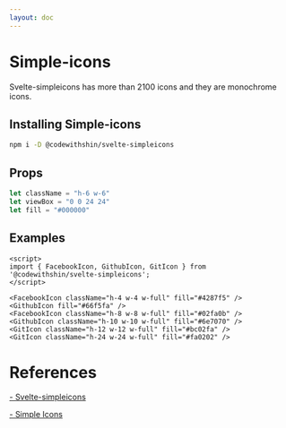 ```yaml
---
layout: doc
---
```


<script>
   import { FacebookIcon, GithubIcon, GitIcon } from '@codewithshin/svelte-simpleicons';
</script>

<h1 class="text-3xl w-full dark:text-white py-4">Simple-icons</h1>

<p class=" dark:text-white py-4">Svelte-simpleicons has more than 2100 icons and they are monochrome icons.</p>


<h2 class="text-2xl w-full dark:text-white py-4">Installing Simple-icons</h2>

```sh
npm i -D @codewithshin/svelte-simpleicons
```

<h2 class="text-2xl w-full dark:text-white py-4">Props</h2>

```js
let className = "h-6 w-6"
let viewBox = "0 0 24 24"
let fill = "#000000"
```

<h2 class="text-2xl w-full dark:text-white py-4">Examples</h2>

<div class="container flex flex-wrap justify-center rounded-xl my-4 mx-auto bg-gradient-to-r bg-white dark:bg-gray-900 border border-gray-200 dark:border-gray-700 p-2 sm:p-6 h-72">

<FacebookIcon className="h-4 w-4 w-full" fill="#4287f5" />
<GithubIcon fill="#66f5fa" />  
<FacebookIcon className="h-8 w-8 w-full" fill="#02fa0b" />
<GithubIcon className="h-10 w-10 w-full" fill="#6e7070" />
<GitIcon className="h-12 w-12 w-full" fill="#bc02fa" />
<GitIcon className="h-24 w-24 w-full" fill="#fa0202" />

</div>

```svelte
<script>
import { FacebookIcon, GithubIcon, GitIcon } from '@codewithshin/svelte-simpleicons';
</script>

<FacebookIcon className="h-4 w-4 w-full" fill="#4287f5" />
<GithubIcon fill="#66f5fa" />  
<FacebookIcon className="h-8 w-8 w-full" fill="#02fa0b" />
<GithubIcon className="h-10 w-10 w-full" fill="#6e7070" />
<GitIcon className="h-12 w-12 w-full" fill="#bc02fa" />
<GitIcon className="h-24 w-24 w-full" fill="#fa0202" />

```

<h1 class="text-3xl w-full dark:text-white pb-8">References</h1>

<p class="w-full dark:text-white text-base"><a href="https://github.com/shinokada/svelte-simpleicons" target="_blank" class="text-blue-600 hover:underline dark:text-blue-500">- Svelte-simpleicons</a></p>

<p class="w-full dark:text-white text-base"><a href="https://simpleicons.org/" target="_blank" class="text-blue-600 hover:underline dark:text-blue-500">- Simple Icons</a></p>

